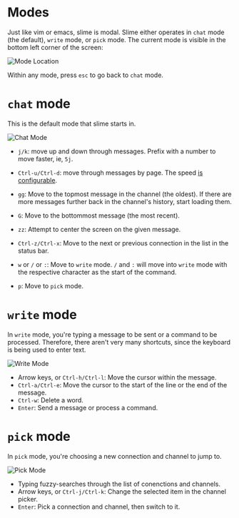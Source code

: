 # Modes

Just like vim or emacs, slime is modal. Slime either operates in `chat` mode (the default), `write`
mode, or `pick` mode. The current mode is visible in the bottom left corner of the screen:

![Mode Location](ModeLocation.png)

Within any mode, press `esc` to go back to `chat` mode.

# `chat` mode

This is the default mode that slime starts in.

![Chat Mode](ChatMode.png)

- `j/k`: move up and down through messages. Prefix with a number to move faster, ie, `5j`.
- `Ctrl-u/Ctrl-d`: move through messages by page. The speed [is configurable](configuration/Message.PageAmount.md).
- `gg`: Move to the topmost message in the channel (the oldest). If there are more messages further back in the
  channel's history, start loading them.
- `G`: Move to the bottommost message (the most recent).
- `zz`: Attempt to center the screen on the given message.
- `Ctrl-z/Ctrl-x`: Move to the next or previous connection in the list in the status bar.

- `w` or `/` or `:`: Move to `write` mode. `/` and `:` will move into `write` mode with the
  respective character as the start of the command.
- `p`: Move to `pick` mode.

# `write` mode

In `write` mode, you're typing a message to be sent or a command to be processed. Therefore, there
aren't very many shortcuts, since the keyboard is being used to enter text.

![Write Mode](WriteMode.png)

- Arrow keys, or `Ctrl-h/Ctrl-l`: Move the cursor within the message.
- `Ctrl-a/Ctrl-e`: Move the cursor to the start of the line or the end of the message.
- `Ctrl-w`: Delete a word.
- `Enter`: Send a message or process a command.

# `pick` mode

In `pick` mode, you're choosing a new connection and channel to jump to.

![Pick Mode](PickMode.png)

- Typing fuzzy-searches through the list of conenctions and channels.
- Arrow keys, or `Ctrl-j/Ctrl-k`: Change the selected item in the channel picker.
- `Enter`: Pick a connection and channel, then switch to it.
